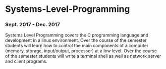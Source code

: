 # Systems-Level-Programming
### Sept. 2017 - Dec. 2017

Systems Level Programming covers the C programming language and development in a linux environment. Over the course of the semester students will learn how to control the main components of a computer (memory, storage, input/output, processor) at a low level. Over the course of the semester students will write a terminal shell as well as network server and client programs.
